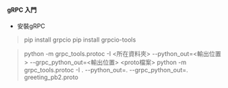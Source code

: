 #### gRPC 入門
> 

* 安裝gRPC
> pip install grpcio
> pip install grpcio-tools

> python -m grpc_tools.protoc -I <所在資料夾> --python_out=<輸出位置> --grpc_python_out=<輸出位置> <proto檔案>
> python -m grpc_tools.protoc -I . --python_out=. --grpc_python_out=. greeting_pb2.proto


